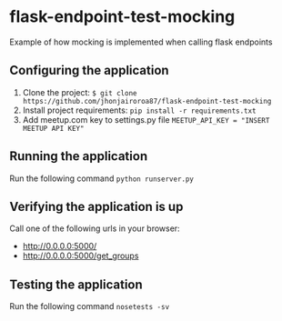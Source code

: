 # flask-endpoint-test-mocking
Example of how mocking is implemented when calling flask endpoints

## Configuring the application

1. Clone the project:
`$ git clone https://github.com/jhonjairoroa87/flask-endpoint-test-mocking`
2. Install project requirements:
`pip install -r requirements.txt`
3. Add meetup.com key to settings.py file
`MEETUP_API_KEY = "INSERT MEETUP API KEY"`

## Running the application
Run the following command
`python runserver.py`

## Verifying the application is up
Call one of the following urls in your browser:
 - http://0.0.0.0:5000/
 - http://0.0.0.0:5000/get_groups

## Testing the application
Run the following command
`nosetests -sv`
